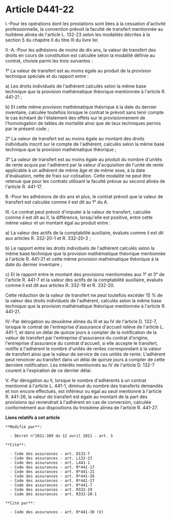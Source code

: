 # Article D441-22

I.-Pour les opérations dont les prestations sont liées à la cessation d'activité professionnelle, la convention prévoit la
faculté de transfert mentionnée au huitième alinéa de l'article L. 132-23 selon les modalités décrites à la section 5 du
chapitre II du titre III du livre Ier. 

II.-A.-Pour les adhésions de moins de dix ans, la valeur de transfert des droits en cours de constitution est calculée selon
la modalité définie au contrat, choisie parmi les trois suivantes : 

1° La valeur de transfert est au moins égale au produit de la provision technique spéciale et du rapport entre : 

a) Les droits individuels de l'adhérent calculés selon la même base technique que la provision mathématique théorique
mentionnée à l'article R. 441-21 ; 

b) Et cette même provision mathématique théorique à la date du dernier inventaire, calculée toutefois lorsque le contrat le
prévoit sans tenir compte le cas échéant de l'étalement des effets sur le provisionnement de l'homologation de tables de
mortalité ainsi que de taux techniques permis par le présent code ; 

2° La valeur de transfert est au moins égale au montant des droits individuels inscrit sur le compte de l'adhérent, calculés
selon la même base technique que la provision mathématique théorique ; 

3° La valeur de transfert est au moins égale au produit du nombre d'unités de rente acquis par l'adhérent par la valeur
d'acquisition de l'unité de rente applicable à un adhérent de même âge et de même sexe, à la date d'évaluation, nette de
frais sur cotisation. Cette modalité ne peut être retenue que pour les contrats utilisant la faculté prévue au second alinéa
de l'article R. 441-17. 

B.-Pour les adhésions de dix ans et plus, le contrat prévoit que la valeur de transfert est calculée comme il est dit au 1°
du A. 

III.-Le contrat peut prévoir d'imputer à la valeur de transfert, calculée comme il est dit au II, la différence, lorsqu'elle
est positive, entre cette même valeur et un montant égal au produit entre : 

a) La valeur des actifs de la comptabilité auxiliaire, évalués comme il est dit aux articles R. 332-20-1 et R. 332-20-2 ; 

b) Le rapport entre les droits individuels de l'adhérent calculés selon la même base technique que la provision mathématique
théorique mentionnée à l'article R. 441-21 et cette même provision mathématique théorique à la date du dernier inventaire ; 

c) Et le rapport entre le montant des provisions mentionnées aux 1° et 3° de l'article R. 441-7 et la valeur des actifs de la
comptabilité auxiliaire, évalués comme il est dit aux articles R. 332-19 et R. 332-20. 

Cette réduction de la valeur de transfert ne peut toutefois excéder 15 % de la valeur des droits individuels de l'adhérent,
calculés selon la même base technique que la provision mathématique théorique mentionnée à l'article R. 441-21. 

IV.-Par dérogation au deuxième alinéa du III et au IV de l'article D. 132-7, lorsque le contrat de l'entreprise d'assurance
d'accueil relève de l'article L. 441-1, et dans un délai de quinze jours à compter de la notification de la valeur de
transfert par l'entreprise d'assurance du contrat d'origine, l'entreprise d'assurance du contrat d'accueil, si elle accepte
le transfert, notifie à l'adhérent le nombre d'unités de rentes correspondant à la valeur de transfert ainsi que la valeur de
service de ces unités de rente. L'adhérent peut renoncer au transfert dans un délai de quinze jours à compter de cette
dernière notification. Les intérêts mentionnés au IV de l'article D. 132-7 courent à l'expiration de ce dernier délai. 

V.-Par dérogation au II, lorsque le nombre d'adhérents à un contrat mentionné à l'article L. 441-1, diminué du nombre des
transferts demandés et non encore effectués, est inférieur ou égal au seuil mentionné à l'article R. 441-26, la valeur de
transfert est égale au montant de la part des provisions qui reviendrait à l'adhérent en cas de conversion, calculée
conformément aux dispositions du troisième alinéa de l'article R. 441-27.

**Liens relatifs à cet article**

	**Modifié par**:

	  - Décret n°2011-389 du 12 avril 2011 - art. 3

	**Cite**:

	  - Code des assurances - art. D132-7
	  - Code des assurances - art. L132-23
	  - Code des assurances - art. L441-1
	  - Code des assurances - art. R*441-17
	  - Code des assurances - art. R*441-21
	  - Code des assurances - art. R*441-26
	  - Code des assurances - art. R*441-27
	  - Code des assurances - art. R*441-7
	  - Code des assurances - art. R332-19
	  - Code des assurances - art. R332-20-1

	**Cité par**:

	  - Code des assurances - art. R*441-30 (V)
